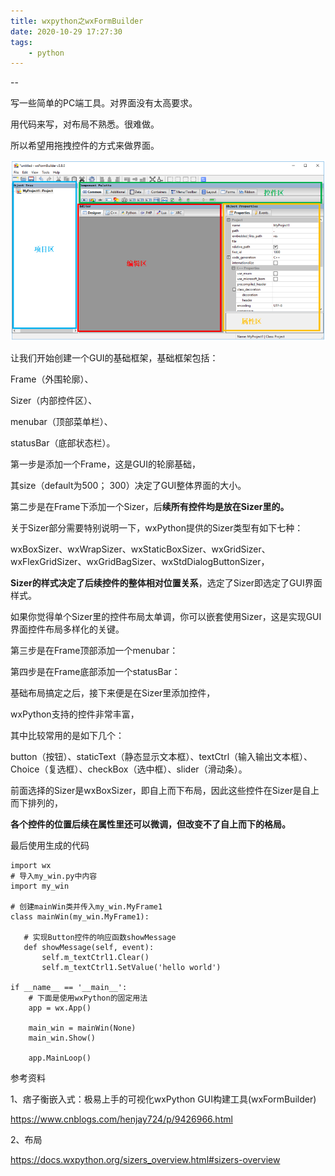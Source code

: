 ```yaml
---
title: wxpython之wxFormBuilder
date: 2020-10-29 17:27:30
tags:
	- python
---
```


--

写一些简单的PC端工具。对界面没有太高要求。

用代码来写，对布局不熟悉。很难做。

所以希望用拖拽控件的方式来做界面。

![img](../images/random_name/wxFormBuilder-mainWin.PNG)



让我们开始创建一个GUI的基础框架，基础框架包括：

Frame（外围轮廓）、

Sizer（内部控件区）、

menubar（顶部菜单栏）、

statusBar（底部状态栏）。

第一步是添加一个Frame，这是GUI的轮廓基础，

其size（default为500； 300）决定了GUI整体界面的大小。



第二步是在Frame下添加一个Sizer，后**续所有控件均是放在Sizer里的。**

关于Sizer部分需要特别说明一下，wxPython提供的Sizer类型有如下七种：

wxBoxSizer、wxWrapSizer、wxStaticBoxSizer、wxGridSizer、wxFlexGridSizer、wxGridBagSizer、wxStdDialogButtonSizer，

**Sizer的样式决定了后续控件的整体相对位置关系**，选定了Sizer即选定了GUI界面样式。

如果你觉得单个Sizer里的控件布局太单调，你可以嵌套使用Sizer，这是实现GUI界面控件布局多样化的关键。



第三步是在Frame顶部添加一个menubar：

第四步是在Frame底部添加一个statusBar：



基础布局搞定之后，接下来便是在Sizer里添加控件，

wxPython支持的控件非常丰富，

其中比较常用的是如下几个：

button（按钮）、staticText（静态显示文本框）、textCtrl（输入输出文本框）、Choice（复选框）、checkBox（选中框）、slider（滑动条）。

前面选择的Sizer是wxBoxSizer，即自上而下布局，因此这些控件在Sizer是自上而下排列的，

**各个控件的位置后续在属性里还可以微调，但改变不了自上而下的格局。**



最后使用生成的代码

```
import wx
# 导入my_win.py中内容
import my_win

# 创建mainWin类并传入my_win.MyFrame1
class mainWin(my_win.MyFrame1):

   # 实现Button控件的响应函数showMessage
   def showMessage(self, event):
       self.m_textCtrl1.Clear()
       self.m_textCtrl1.SetValue('hello world')

if __name__ == '__main__':
    # 下面是使用wxPython的固定用法
    app = wx.App()

    main_win = mainWin(None)
    main_win.Show()

    app.MainLoop()
```





参考资料

1、痞子衡嵌入式：极易上手的可视化wxPython GUI构建工具(wxFormBuilder)

https://www.cnblogs.com/henjay724/p/9426966.html

2、布局

https://docs.wxpython.org/sizers_overview.html#sizers-overview